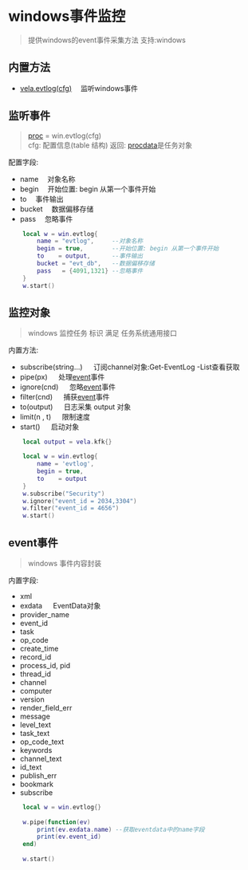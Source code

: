 # windows事件监控
> 提供windows的event事件采集方法 支持:windows

## 内置方法
- [vela.evtlog(cfg)](#监听事件) &emsp;监听windows事件

## 监听事件
> [proc](#监听对象) = win.evtlog(cfg) <br />
> cfg: 配置信息(table 结构) 返回: [procdata](#监听对象)是任务对象

配置字段:
- name      &emsp;对象名称
- begin     &emsp;开始位置: begin 从第一个事件开始
- to        &emsp;事件输出
- bucket    &emsp;数据偏移存储
- pass      &emsp;忽略事件

```lua
    local w = win.evtlog{
        name = "evtlog",     --对象名称
        begin = true,        --开始位置: begin 从第一个事件开始
        to    = output,      --事件输出
        bucket = "evt_db",   --数据偏移存储
        pass   = {4091,1321} --忽略事件
    }
    w.start()
```

## 监控对象
> windows 监控任务 标识 满足 任务系统通用接口

内置方法:

- subscribe(string...) &emsp; 订阅channel对象:Get-EventLog -List查看获取
- pipe(px)             &emsp; 处理[event](#event事件)事件
- ignore(cnd)          &emsp; 忽略[event](#event事件)事件
- filter(cnd)          &emsp; 捕获[event](#event事件)事件
- to(output)           &emsp; 日志采集 output 对象
- limit(n , t)         &emsp; 限制速度
- start()              &emsp; 启动对象

```lua
    local output = vela.kfk{}

    local w = win.evtlog{
        name = 'evtlog',
        begin = true,
        to    = output
    }
    w.subscribe("Security")
    w.ignore("event_id = 2034,3304")
    w.filter("event_id = 4656")
    w.start()
```

## event事件
> windows 事件内容封装

内置字段:
- xml
- exdata &emsp; EventData对象
- provider_name
- event_id
- task
- op_code
- create_time
- record_id
- process_id, pid
- thread_id
- channel
- computer
- version
- render_field_err
- message
- level_text
- task_text
- op_code_text
- keywords
- channel_text
- id_text
- publish_err
- bookmark
- subscribe

```lua
    local w = win.evtlog{}
    
    w.pipe(function(ev)
        print(ev.exdata.name) --获取eventdata中的name字段
        print(ev.event_id)
    end)
    
    w.start()
```
